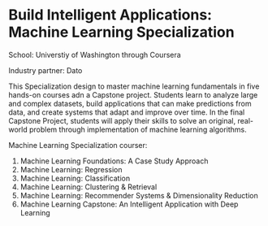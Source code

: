 <h1>Build Intelligent Applications: Machine Learning Specialization</h1>
<p> School: Universtiy of Washington through Coursera
<p> Industry partner: Dato

<p>This Specialization design to master machine learning fundamentals in five hands-on courses adn a Capstone project. Students learn to analyze large and complex datasets, build applications that can make predictions from data, and create systems that adapt and improve over time. In the final Capstone Project, students will apply their skills to solve an original, real-world problem through implementation of machine learning algorithms.</p>

<p>Machine Learning Specialization courser:
<ol>
<li>Machine Learning Foundations: A Case Study Approach</li>
<li>Machine Learning: Regression</li>
<li>Machine Learning: Classification</li>
<li>Machine Learning: Clustering & Retrieval</li>
<li>Machine Learning: Recommender Systems & Dimensionality Reduction</li>
<li>Machine Learning Capstone: An Intelligent Application with Deep Learning</li>
<ol>
</p>
